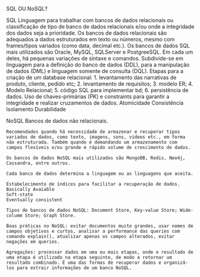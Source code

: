 SQL OU NoSQL?



SQL 
    Linguagem para trabalhar com bancos de dados relacionais ou classificação de tipo de banco de dados relacionais e/ou onde a integridade dos dados seja a prioridade.
    Os bancos de dados relacionais são adequados a dados estruturados em texto ou números, mesmo com frames/tipos variados (como data, decimal etc.). 
    Os bancos de dados SQL mais utilizados são Oracle, MySQL, SQLServer e PostgreeSQL. Em cada um deles, há pequenas variações de sintaxe e comandos.
    Subdivide-se em linguagem para a definição do banco de dados (DDL), para a manipulação de dados (DML) e linguagem somente de consulta (DQL).
    Etapas para a criação de um database relacional: 1. levantamento das narrativas de produto, cliente, pedido etc; 2. levantamento de requisitos; 3. modelo ER; 4. Modelo Relacional; 5. código SQL para implementar bd; 6. persistência de dados.
    Uso de chaves-primárias (PK) e constraints para garantir a integridade e realizar cruzamentos de dados.
    Atomicidade
    Consistência
    Isolamento
    Durabilidade
    

NoSQL
    Bancos de dados não relacionais. 
    
    Recomendados quando há necessidade de armazenar e recuperar tipos variados de dados, como texto, imagens, sons, videos etc., em forma não estruturada. Também quando é demandando um armazenamento com campos flexíveis e/ou grande e rápido volume de crescimento de dados. 
    
    Os bancos de dados NoSQL mais utilizados são MongoDB, Redis, Neo4j, Cassandra, entre outros.
    
    Cada banco de dados determina a linguagem ou as linguagens que aceita. 
    
    Estabelecimento de índices para facilitar a recuperação de dados. 
    Basically Avaiable
    Soft-state
    Eventually consistent

    Tipos de bancos de dados NoSQL: Document Store, Key-value Store; Wide-columm Store; Graph Store.
      
    Boas práticas no NoSQL: evitar documentos muito grandes, usar nomes de campos objetivos e curtos, analisar a performance das queries com comando explain(), atualizar apenas os campos alterados, evitar negações em queries.

    Agregações: processar dados em uma ou mais etapas, onde o resultado de uma etapa é utilizado na etapa seguinte, de modo a retornar um resultado combinado. É uma das formas de recuperar dados e organizá-los para extrair informações de um banco NoSQL. 
